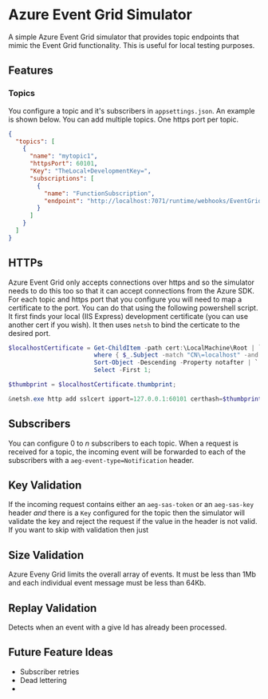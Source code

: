 
# Azure Event Grid Simulator

A simple Azure Event Grid simulator that provides topic endpoints that mimic the Event Grid functionality. This is useful for local testing purposes.

## Features


### Topics
You configure a topic and it's subscribers in `appsettings.json`. An example is shown below.
You can add multiple topics. One https port per topic.

```json
{
  "topics": [
    {
      "name": "mytopic1",
      "httpsPort": 60101,
      "Key": "TheLocal+DevelopmentKey=",
      "subscriptions": [
        {
          "name": "FunctionSubscription",
          "endpoint": "http://localhost:7071/runtime/webhooks/EventGrid?functionName=PersistEventToDb"
        }
      ]
    }
  ]
}
```

## HTTPs

Azure Event Grid only accepts connections over https and so the simulator needs to do this too so that it can accept connections from the Azure SDK.
For each topic and https port that you configure you will need to map a certificate to the port.
You can do that using the following powershell script. It first finds your local (IIS Express) development certificate (you can use another cert if you wish). It then uses `netsh` to bind the certicate to the desired port.

```powershell
$localhostCertificate = Get-ChildItem -path cert:\LocalMachine\Root | `
                        where { $_.Subject -match "CN\=localhost" -and $_.notafter -ge (Get-Date)  } | `
                        Sort-Object -Descending -Property notafter | `
                        Select -First 1;

$thumbprint = $localhostCertificate.thumbprint;

&netsh.exe http add sslcert ipport=127.0.0.1:60101 certhash=$thumbprint appid="{9c959566-4d24-41f9-8ff5-b7236a886585}"

```

## Subscribers

You can configure 0 to _n_ subscribers to each topic. When a request is received for a topic, the incoming event will be forwarded to each of the subscribers with a `aeg-event-type=Notification` header. 

## Key Validation

If the incoming request contains either an `aeg-sas-token` or an `aeg-sas-key` header _and_ there is a `Key` configured for the topic then the simulator will validate the key and reject the request if the value in the header is not valid.
If you want to skip with validation then just

## Size Validation

Azure Eveny Grid limits the overall array of events. It must be less than 1Mb and each individual event message must be less than 64Kb.

## Replay Validation

Detects when an event with a give Id has already been processed.

## Future Feature Ideas

- Subscriber retries
- Dead lettering
- 